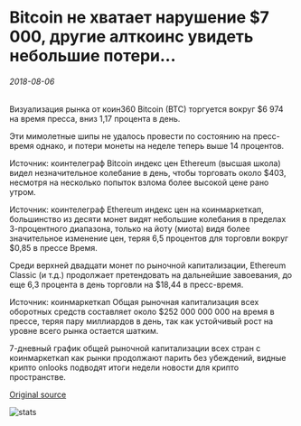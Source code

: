 # Bitcoin не хватает нарушение $7 000, другие алткоинс увидеть небольшие потери...

###### 2018-08-06

Визуализация рынка от коин360 Bitcoin (BTC) торгуется вокруг $6 974 на время пресса, вниз 1,17 процента в день.

Эти мимолетные шипы не удалось провести по состоянию на пресс-время однако, и потери монеты на неделе теперь выше 14 процентов.

Источник: коинтелеграф Bitcoin индекс цен Ethereum (высшая школа) видел незначительное колебание в день, чтобы торговать около $403, несмотря на несколько попыток взлома более высокой цене рано утром.

Источник: коинтелеграф Ethereum индекс цен на коинмаркеткап, большинство из десяти монет видят небольшие колебания в пределах 3-процентного диапазона, только на йоту (миота) видя более значительное изменение цен, теряя 6,5 процентов для торговли вокруг $0,85 в прессе Время.

Среди верхней двадцати монет по рыночной капитализации, Ethereum Classic (и т.д.) продолжает претендовать на дальнейшие завоевания, до еще 6,3 процента в день торговли на $18,44 в пресс-время.

Источник: коинмаркеткап Общая рыночная капитализация всех оборотных средств составляет около $252 000 000 000 на время в прессе, теряя пару миллиардов в день, так как устойчивый рост на уровне всего рынка остается шатким.

7-дневный график общей рыночной капитализации всех стран с коинмаркеткап как рынки продолжают парить без убеждений, видные крипто onlooks подводят итоги недели новости для крипто пространстве.

[Original source](https://cointelegraph.com/news/bitcoin-falls-short-of-breaking-7-000-other-altcoins-see-slight-losses)

![stats](https://c.statcounter.com/11760860/0/a89fa40b/1/ "stats")